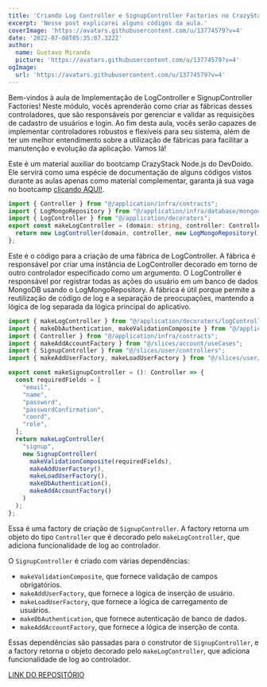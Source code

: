 ```yaml
---
title: 'Criando Log Controller e SignupController Factories no CrazyStack Node.js'
excerpt: 'Nesse post explicarei alguns códigos da aula.'
coverImage: 'https://avatars.githubusercontent.com/u/13774579?v=4'
date: '2022-07-08T05:35:07.322Z'
author:
  name: Gustavo Miranda
  picture: 'https://avatars.githubusercontent.com/u/13774579?v=4'
ogImage:
  url: 'https://avatars.githubusercontent.com/u/13774579?v=4'
---
```


Bem-vindos à aula de Implementação de LogController e SignupController Factories! Neste módulo, vocês aprenderão como criar as fábricas desses controladores, que são responsáveis por gerenciar e validar as requisições de cadastro de usuários e login. Ao fim desta aula, vocês serão capazes de implementar controladores robustos e flexíveis para seu sistema, além de ter um melhor entendimento sobre a utilização de fábricas para facilitar a manutenção e evolução da aplicação. Vamos lá!

Este é um material auxiliar do bootcamp CrazyStack Node.js do DevDoido. Ele servirá como uma espécie de documentação de alguns códigos vistos durante as aulas apenas como material complementar, garanta já sua vaga no bootcamp [clicando AQUI!](https://crazystack.com.br).
```typescript
import { Controller } from "@/application/infra/contracts";
import { LogMongoRepository } from "@/application/infra/database/mongodb/repository";
import { LogController } from "@/application/decorators";
export const makeLogController = (domain: string, controller: Controller): Controller => {
  return new LogController(domain, controller, new LogMongoRepository());
};
``` 
Este é o código para a criação de uma fábrica de LogController. A fábrica é responsável por criar uma instância de LogController decorado em torno de outro controlador especificado como um argumento. O LogController é responsável por registrar todas as ações do usuário em um banco de dados MongoDB usando o LogMongoRepository. A fábrica é útil porque permite a reutilização de código de log e a separação de preocupações, mantendo a lógica de log separada da lógica principal do aplicativo.
 
```typescript
import { makeLogController } from "@/application/decorators/logControllerFactory";
import { makeDbAuthentication, makeValidationComposite } from "@/application/factories";
import { Controller } from "@/application/infra/contracts";
import { makeAddAccountFactory } from "@/slices/account/useCases";
import { SignupController } from "@/slices/user/controllers";
import { makeAddUserFactory, makeLoadUserFactory } from "@/slices/user/useCases";

export const makeSignupController = (): Controller => {
  const requiredFields = [
    "email",
    "name",
    "password",
    "passwordConfirmation",
    "coord",
    "role",
  ];
  return makeLogController(
    "signup",
    new SignupController(
      makeValidationComposite(requiredFields),
      makeAddUserFactory(),
      makeLoadUserFactory(),
      makeDbAuthentication(),
      makeAddAccountFactory()
    )
  );
};
``` 
Essa é uma factory de criação de `SignupController`. A factory retorna um objeto do tipo `Controller` que é decorado pelo `makeLogController`, que adiciona funcionalidade de log ao controlador.

O `SignupController` é criado com várias dependências:

* `makeValidationComposite`, que fornece validação de campos obrigatórios.
* `makeAddUserFactory`, que fornece a lógica de inserção de usuário.
* `makeLoadUserFactory`, que fornece a lógica de carregamento de usuários.
* `makeDbAuthentication`, que fornece autenticação de banco de dados.
* `makeAddAccountFactory`, que fornece a lógica de inserção de conta.

Essas dependências são passadas para o construtor de `SignupController`, e a factory retorna o objeto decorado pelo `makeLogController`, que adiciona funcionalidade de log ao controlador.


[LINK DO REPOSITÓRIO](https://github.com/gumiranda/CrazyStackNodeJs)